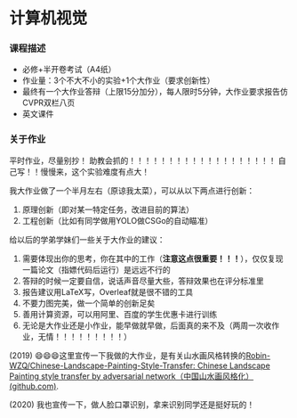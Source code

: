 # 计算机视觉

### 课程描述

- 必修+半开卷考试（A4纸）
- 作业量：3个不大不小的实验+1个大作业（要求创新性）
- 最终有一个大作业答辩（上限15分加分），每人限时5分钟，大作业要求报告仿CVPR双栏八页
- 英文课件

### 关于作业

平时作业，尽量别抄！
助教会抓的！！！！！！！！！！！！！！！！！！！
自己写！！慢慢来，这个实验难度有点大！


我大作业做了一个半月左右（原谅我太菜），可以从以下两点进行创新：

1. 原理创新（即对某一特定任务，改进目前的算法）
2. 工程创新（比如有同学做用YOLO做CSGo的自动瞄准）

给以后的学弟学妹们一些关于大作业的建议：

1. 需要体现出你的思考，你在其中的工作（**注意这点很重要！！！**），仅仅复现一篇论文（指嫖代码后运行）是远远不行的
2. 答辩的时候一定要自信，说话声音尽量大些，答辩效果也在评分标准里
3. 报告建议用LaTeX写，Overleaf就是很不错的工具
4. 不要力图完美，做一个简单的创新足矣
5. 善用计算资源，可以用阿里、百度的学生优惠卡进行训练
6. 无论是大作业还是小作业，能早做就早做，后面真的来不及（两周一次收作业，无情！！！！！！！！！）

(2019)
😄😄😄这里宣传一下我做的大作业，是有关山水画风格转换的[Robin-WZQ/Chinese-Landscape-Painting-Style-Transfer: Chinese Landscape Painting style transfer by adversarial network（中国山水画风格化） (github.com)](https://github.com/Robin-WZQ/Chinese-Landscape-Painting-Style-Transfer).

(2020)
我也宣传一下，做人脸口罩识别，拿来识别同学还是挺好玩的！
